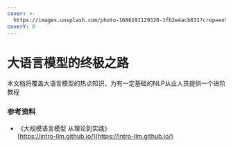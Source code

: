 ```yaml
---
cover: >-
  https://images.unsplash.com/photo-1686191129320-1fb2e4acb831?crop=entropy&cs=srgb&fm=jpg&ixid=M3wxOTcwMjR8MHwxfHNlYXJjaHw4fHxBSXxlbnwwfHx8fDE3MDg0NDcxODV8MA&ixlib=rb-4.0.3&q=85
coverY: 0
---
```


# 大语言模型的终极之路

本文档将覆盖大语言模型的热点知识，为有一定基础的NLP从业人员提供一个进阶教程





### 参考资料

* 《大规模语言模型 从理论到实践》 \
  [https://intro-llm.github.io/](https://intro-llm.github.io/)
